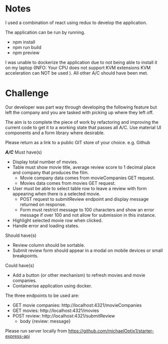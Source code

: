# Notes

I used a combination of react using redux to develop the application.

The application can be run by running.

-   npm install
-   npm run build
-   npm preview

I was unable to dockerize the application due to not being able to install it on my laptop (INFO: Your CPU does not support KVM extensions
KVM acceleration can NOT be used
). All other A/C should have been met.

# Challenge

Our developer was part way through developing the following feature but left the company and you are tasked with picking up where they left off.

The aim is to complete the piece of work by refactoring and improving the current code to get it to a working state that passes all A/C. Use material UI components and a form library where desirable.

Please return as a link to a public GIT store of your choice. e.g. Github

**_A/C_**
Must have(s)

-   Display total number of movies.
-   Table must show movie title, average review score to 1 decimal place and company that produces the film.
    -   Movie company data comes from movieCompanies GET request.
    -   Movies data comes from movies GET request.
-   User must be able to select table row to leave a review with form appearing when there is a selected movie.
    -   POST request to submitReview endpoint and display message returned on response.
    -   Form must restrict message to 100 characters and show an error message if over 100 and not allow for submission in this instance.
-   Highlight selected movie row when clicked.
-   Handle error and loading states.

Should have(s)

-   Review column should be sortable.
-   Submit review form should appear in a modal on mobile devices or small breakpoints.

Could have(s)

-   Add a button (or other mechanism) to refresh movies and movie companies.
-   Containerise application using docker.

The three endpoints to be used are:

-   GET movie companies: http://localhost:4321/movieCompanies
-   GET movies: http://localhost:4321/movies
-   POST review: http://localhost:4321/submitReview
    -   body {review: message}

Please run server locally from https://github.com/michaelOptix1/starter-express-api

